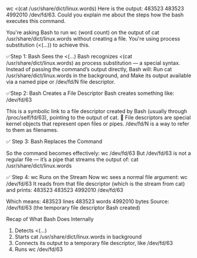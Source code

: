 wc <(cat /usr/share/dict/linux.words)
Here is the output:  483523  483523 4992010 /dev/fd/63. Could you explain me about the steps how the bash executes this command.

You're asking Bash to run wc (word count) on the output of cat /usr/share/dict/linux.words without creating a file. You're using process substitution (<(...)) to achieve this.

✅Step 1: Bash Sees the <(...)
Bash recognizes <(cat /usr/share/dict/linux.words) as process substitution — a special syntax.
Instead of passing the command’s output directly, Bash will:
Run cat /usr/share/dict/linux.words in the background, and
Make its output available via a named pipe or /dev/fd/N file descriptor.

✅Step 2: Bash Creates a File Descriptor
Bash creates something like: /dev/fd/63

This is a symbolic link to a file descriptor created by Bash (usually through /proc/self/fd/63), pointing to the output of cat.
📌 File descriptors are special kernel objects that represent open files or pipes. /dev/fd/N is a way to refer to them as filenames.

✅ Step 3: Bash Replaces the Command

So the command becomes effectively: wc /dev/fd/63
But /dev/fd/63 is not a regular file — it’s a pipe that streams the output of:
cat /usr/share/dict/linux.words

✅ Step 4: wc Runs on the Stream
Now wc sees a normal file argument:
wc /dev/fd/63
It reads from that file descriptor (which is the stream from cat) and prints: 483523  483523 4992010 /dev/fd/63

Which means: 483523 lines 483523 words 4992010 bytes 
Source: /dev/fd/63 (the temporary file descriptor Bash created)

Recap of What Bash Does Internally
1. Detects <(...)
2. Starts cat /usr/share/dict/linux.words in background
3. Connects its output to a temporary file descriptor, like /dev/fd/63
4. Runs wc /dev/fd/63
